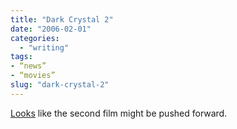 ```yaml
---
title: "Dark Crystal 2"
date: "2006-02-01"
categories: 
  - "writing"
tags:
- “news”
- “movies”
slug: "dark-crystal-2"
---
```


[Looks][1] like the second film might be pushed forward.

[1]:	https://www.scifi.com/scifiwire/index.php?category=3&id=34445